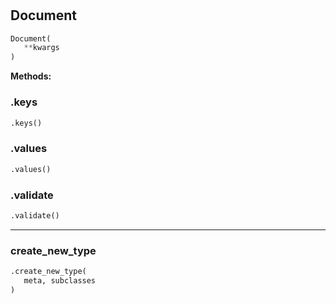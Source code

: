 #


## Document
```python 
Document(
   **kwargs
)
```




**Methods:**


### .keys
```python
.keys()
```


### .values
```python
.values()
```


### .validate
```python
.validate()
```


----


### create_new_type
```python
.create_new_type(
   meta, subclasses
)
```

